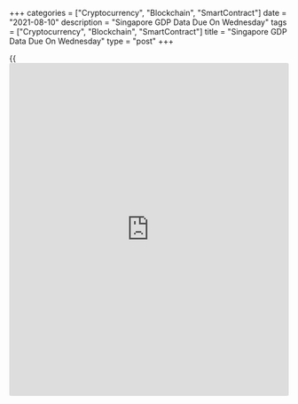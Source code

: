 +++
categories = ["Cryptocurrency", "Blockchain", "SmartContract"]
date = "2021-08-10"
description = "Singapore GDP Data Due On Wednesday"
tags = ["Cryptocurrency", "Blockchain", "SmartContract"]
title = "Singapore GDP Data Due On Wednesday"
type = "post"
+++

{{<iframe id="large-banner" src="https://www.bounty.group/#slide=8.0" width="100%" height="600" scrolling="no" style="border: 0px solid rgb(216, 221, 230); border-radius: 3px;">}}

Singapore will on Wednesday release final Q2 figures for gross domestic
product, headlining a light day for Asia-Pacific economic activity. The
previous reading suggested an increase of 3.1 percent on quarter and 1.3
percent on year.

Australia will see August results for the consumer confidence index from
Westpac Bank; in July, the index gained 1.5 percent to a score of 108.8.

South Korea will provide unemployment data for July; in June, the
jobless rate was 3.7 percent.

China will see July data for new yuan loans, with forecasts suggesting a
total of CNY1,200 billion - down from CNY2,120 billion in June.

For comments and feedback [contact](https://www.playgroundfx.com/contact/): editorial@rtt[news](https://www.letsplayfx.com/blog/forex-news-website/).com

[Economic News][1]

 **What parts of the world are seeing the best (and worst) economic
performances lately? Click[here][2] to check out our [Econ Scorecard][2]
and find out! See up-to-the-moment [ranking](https://www.playgroundfx.com/blog/crypto-exchange-ranking/)s for the best and worst
performers in [GDP][3], [unemployment rate][4], [inflation][5] and much
more.**

   1. www.rtt[news](https://www.letsplayfx.com/blog/forex-news-website/).com/Content/EconomicNews.aspx
   2. www.rtt[news](https://www.letsplayfx.com/blog/forex-news-website/).com/economic-scorecard/world-rank/industrial-production/highest-performance.aspx
   3. www.rtt[news](https://www.letsplayfx.com/blog/forex-news-website/).com/economic-scorecard/world-rank/GDP/highest-performance.aspx
   4. www.rtt[news](https://www.letsplayfx.com/blog/forex-news-website/).com/economic-scorecard/world-rank/unemployment-rate/lowest-performance.aspx
   5. www.rtt[news](https://www.letsplayfx.com/blog/forex-news-website/).com/economic-scorecard/world-rank/CPI/highest-performance.aspx